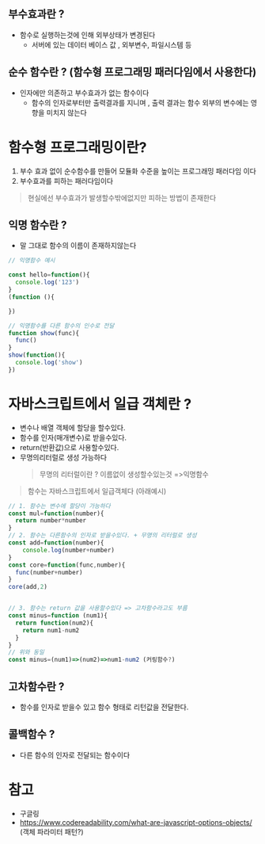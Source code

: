 
## 부수효과란 ?

- 함수로 실행하는것에 인해 외부상태가 변경된다
  - 서버에 있는 데이터 베이스 값 , 외부변수, 파일시스템 등

## 순수 함수란 ? (함수형 프로그래밍 패러다임에서 사용한다)

- 인자에만 의존하고 부수효과가 없는 함수이다
  - 함수의 인자로부터만 출력결과를 지니며 ,  출력 결과는 함수 외부의 변수에는 영향을 미치지 않는다

# 함수형 프로그래밍이란?

1. 부수 효과 없이 순수함수를 만들어 모듈화 수준을 높이는 프로그래밍 패러다임 이다
2. 부수효과를 피하는 패러다임이다

> 현실에선 부수효과가 발생할수밖에없지만 피하는 방법이 존재한다

## 익명 함수란 ?

- 말 그대로 함수의 이름이 존재하지않는다

~~~js
// 익명함수 예시

const hello=function(){
  console.log('123')
}
(function (){

})

// 익명함수를 다른 함수의 인수로 전달
function show(func){
  func()
}
show(function(){
  console.log('show')
})
~~~

# 자바스크립트에서 일급 객체란 ?

- 변수나 배열 객체에 할당을 할수있다.
- 함수를 인자(매개변수)로 받을수있다.
- return(반환값)으로 사용할수있다.
- 무명의리터럴로 생성 가능하다
  > 무명의 리터럴이란 ? 이름없이 생성할수있는것 =>익명함수

> 함수는 자바스크립트에서 일급객체다 (아래예시)

~~~js
// 1. 함수는 변수에 할당이 가능하다 
const mul=function(number){
  return number*number
}
// 2. 함수는 다른함수의 인자로 받을수있다. + 무명의 리터럴로 생성 
const add=function(number){
    console.log(number+number)
}
const core=function(func,number){
  func(number+number)
}
core(add,2)


// 3. 함수는 return 값을 사용할수있다 => 고차함수라고도 부름
const minus=function (num1){
  return function(num2){
    return num1-num2
  }
}
// 위와 동일
const minus=(num1)=>(num2)=>num1-num2 (커링함수?)
~~~

## 고차함수란 ?

- 함수를 인자로 받을수 있고 함수 형태로 리턴값을 전달한다.

## 콜백함수 ?

- 다른 함수의 인자로 전달되는 함수이다

# 참고

- 구글링
- <https://www.codereadability.com/what-are-javascript-options-objects/> (객체 파라미터 패턴?)

